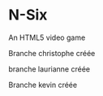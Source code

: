 ﻿N-Six
=====

An HTML5 video game

Branche christophe créée


branche laurianne créée

Branche kevin créée

